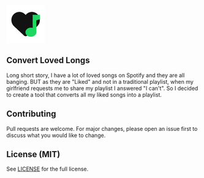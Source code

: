 <img src="public/CLS.png" />

## Convert Loved Longs

Long short story, I have a lot of loved songs on Spotify and they are all banging. BUT as they are "Liked" and not in a traditional playlist, when my girlfriend requests me to share my playlist I answered "I can't".
So I decided to create a tool that converts all my liked songs into a playlist.

## Contributing

Pull requests are welcome. For major changes, please open an issue first to discuss what you would like to change.

## License (MIT)

See [LICENSE](./LICENSE) for the full license.
